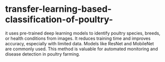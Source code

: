 # transfer-learning-based-classification-of-poultry-
 it uses pre-trained  deep learning models to identify poultry species, breeds, or health conditions from images. It reduces training time and improves accuracy, especially with limited data. Models like ResNet and MobileNet are commonly used. This method is valuable for automated monitoring and disease detection in poultry farming.
